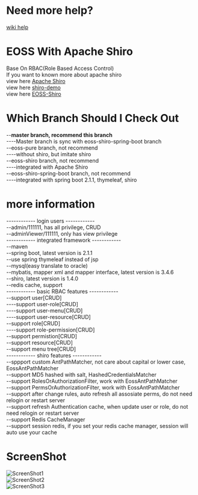 # Need more help?
[wiki help](https://github.com/jelly-liu/EOSS/wiki)  

# EOSS With Apache Shiro
Base On RBAC(Role Based Access Control)  
If you want to known more about apache shiro  
view here [Apache Shiro](http://shiro.apache.org/index.html "Apache Shiro")  
view here [shiro-demo](https://github.com/jelly-liu/shiro-demo "shiro-demo")  
view here [EOSS-Shiro](https://github.com/jelly-liu/EOSS "EOSS-Shiro")

# Which Branch Should I Check Out
--**master branch, recommend this branch**  
----Master branch is sync with eoss-shiro-spring-boot branch  
--eoss-pure branch, not recommend  
----without shiro, but imitate shiro  
--eoss-shiro branch, not recommend  
----integrated with Apache Shiro  
--eoss-shiro-spring-boot branch, not recommend  
----integrated with spring boot 2.1.1, thymeleaf, shiro  
# more information
------------ login users ------------  
--admin/111111, has all privilege, CRUD  
--adminViewer/111111, only has view privilege  
------------ integrated framework ------------  
--maven  
--spring boot, latest version is 2.1.1  
--use spring thymeleaf instead of jsp  
--mysql(easy translate to oracle)  
--mybatis, mapper xml and mapper interface, latest version is 3.4.6   
--shiro, latest version is 1.4.0  
--redis cache, support  
------------ basic RBAC features ------------  
--support user[CRUD]  
----support user-role[CRUD]  
----support user-menu[CRUD]  
----support user-resource[CRUD]  
--support role[CRUD]  
----support role-permission[CRUD]  
--support permistion[CRUD]  
--support resource[CRUD]  
--support menu tree[CRUD]  
------------ shiro features ------------  
--sppport custom AntPathMatcher, not care about capital or lower case, EossAntPathMatcher  
--support MD5 hashed with salt, HashedCredentialsMatcher  
--support RolesOrAuthorizationFilter, work with EossAntPathMatcher  
--support PermsOrAuthorizationFilter, work with EossAntPathMatcher  
--support after change rules, auto refresh all assosiate perms, do not need relogin or restart server  
--support refresh Authentication cache, when update user or role, do not need relogin or restart server  
--support Redis CacheManager  
--support session redis, if you set your redis cache manager, session will auto use your cache   

# ScreenShot  
![ScreenShot1](https://github.com/jelly-liu/EOSS/blob/master/ScreenShot1.png "ScreenShot1")  
![ScreenShot2](https://github.com/jelly-liu/EOSS/blob/master/ScreenShot2.png "ScreenShot2")  
![ScreenShot3](https://github.com/jelly-liu/EOSS/blob/master/ScreenShot3.png "ScreenShot3")  

